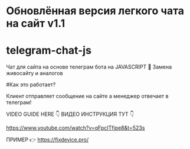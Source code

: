 # Обновлённая версия легкого чата на сайт v1.1
# telegram-chat-js 


Чат для сайта на основе телеграм бота на JAVASCRIPT 🤘
Замена живосайту и аналогов

#Как это работает?

Клиент отправляет сообщение на сайте а менеджер отвечает в телеграм! 

VIDEO GUIDE HERE 👇
ВИДЕО ИНСТРУКЦИЯ ТУТ 👇

https://www.youtube.com/watch?v=qFpcITfjpe8&t=523s

ПРИМЕР 👉 https://fixdevice.pro/

